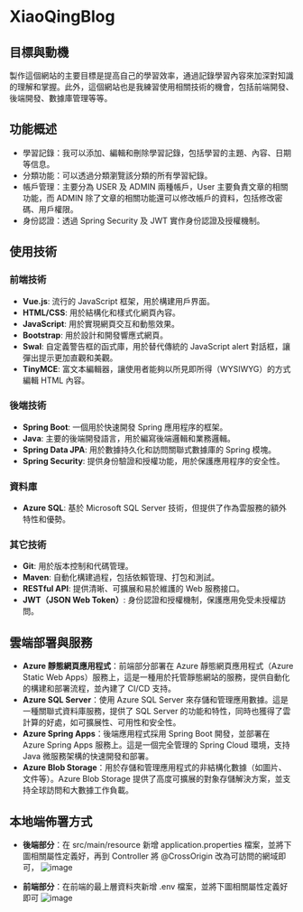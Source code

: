 # XiaoQingBlog

## 目標與動機
製作這個網站的主要目標是提高自己的學習效率，通過記錄學習內容來加深對知識的理解和掌握。此外，這個網站也是我練習使用相關技術的機會，包括前端開發、後端開發、數據庫管理等等。

## 功能概述
- 學習記錄：我可以添加、編輯和刪除學習記錄，包括學習的主題、內容、日期等信息。
- 分類功能：可以透過分類瀏覽該分類的所有學習紀錄。
- 帳戶管理：主要分為 USER 及 ADMIN 兩種帳戶，User 主要負責文章的相關功能，而 ADMIN 除了文章的相關功能還可以修改帳戶的資料，包括修改密碼、用戶權限。
- 身份認證：透過 Spring Security 及 JWT 實作身份認證及授權機制。

## 使用技術
### 前端技術
- **Vue.js**: 流行的 JavaScript 框架，用於構建用戶界面。
- **HTML/CSS**: 用於結構化和樣式化網頁內容。
- **JavaScript**: 用於實現網頁交互和動態效果。
- **Bootstrap**: 用於設計和開發響應式網頁。
- **Swal**: 自定義警告框的函式庫，用於替代傳統的 JavaScript alert 對話框，讓彈出提示更加直觀和美觀。
- **TinyMCE**: 富文本編輯器，讓使用者能夠以所見即所得（WYSIWYG）的方式編輯 HTML 內容。

### 後端技術
- **Spring Boot**: 一個用於快速開發 Spring 應用程序的框架。
- **Java**: 主要的後端開發語言，用於編寫後端邏輯和業務邏輯。
- **Spring Data JPA**: 用於數據持久化和訪問關聯式數據庫的 Spring 模塊。
- **Spring Security**: 提供身份驗證和授權功能，用於保護應用程序的安全性。

### 資料庫
- **Azure SQL**: 基於 Microsoft SQL Server 技術，但提供了作為雲服務的額外特性和優勢。

### 其它技術
- **Git**: 用於版本控制和代碼管理。
- **Maven**: 自動化構建過程，包括依賴管理、打包和測試。
- **RESTful API**: 提供清晰、可擴展和易於維護的 Web 服務接口。
- **JWT（JSON Web Token）**: 身份認證和授權機制，保護應用免受未授權訪問。

## 雲端部署與服務
- **Azure 靜態網頁應用程式**：前端部分部署在 Azure 靜態網頁應用程式（Azure Static Web Apps）服務上，這是一種用於托管靜態網站的服務，提供自動化的構建和部署流程，並內建了 CI/CD 支持。
- **Azure SQL Server**：使用 Azure SQL Server 來存儲和管理應用數據。這是一種關聯式資料庫服務，提供了 SQL Server 的功能和特性，同時也獲得了雲計算的好處，如可擴展性、可用性和安全性。
- **Azure Spring Apps**：後端應用程式採用 Spring Boot 開發，並部署在 Azure Spring Apps 服務上。這是一個完全管理的 Spring Cloud 環境，支持 Java 微服務架構的快速開發和部署。
- **Azure Blob Storage**：用於存儲和管理應用程式的非結構化數據（如圖片、文件等）。Azure Blob Storage 提供了高度可擴展的對象存儲解決方案，並支持全球訪問和大數據工作負載。


## 本地端佈署方式
- **後端部分**：在 src/main/resource 新增 application.properties 檔案，並將下圖相關屬性定義好，再到 Controller 將 @CrossOrigin 改為可訪問的網域即可，
![image](https://github.com/XiaoQing1995/MyBolg/assets/133472373/f54728f2-d7cf-49d7-b797-29f95c046432)

- **前端部分**：在前端的最上層資料夾新增 .env 檔案，並將下圖相關屬性定義好即可
  ![image](https://github.com/XiaoQing1995/MyBolg/assets/133472373/73b350a1-5018-4463-af0e-796aa1a819c9)


